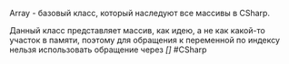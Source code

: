 Array - базовый класс, который наследуют все массивы в CSharp.

Данный класс представляет массив, как идею, а не как какой-то участок в памяти, поэтому для обращения к переменной по индексу нельзя использовать обращение через *[]*
#CSharp 